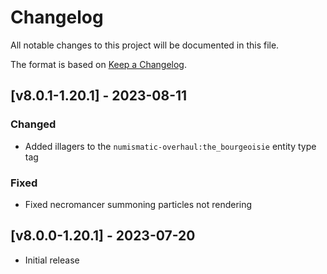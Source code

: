 # Changelog
All notable changes to this project will be documented in this file.

The format is based on [Keep a Changelog].

## [v8.0.1-1.20.1] - 2023-08-11
### Changed
- Added illagers to the `numismatic-overhaul:the_bourgeoisie` entity type tag
### Fixed
- Fixed necromancer summoning particles not rendering

## [v8.0.0-1.20.1] - 2023-07-20
- Initial release

[Keep a Changelog]: https://keepachangelog.com/en/1.0.0/
